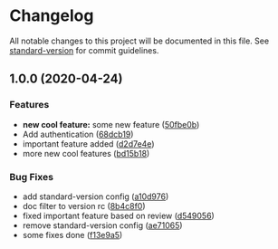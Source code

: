 # Changelog

All notable changes to this project will be documented in this file. See [standard-version](https://github.com/conventional-changelog/standard-version) for commit guidelines.

## 1.0.0 (2020-04-24)


### Features

* **new cool feature:** some new feature ([50fbe0b](https://github.com/jusbE/release-notes-test/commit/50fbe0b2e0ee93ce2a99f88916b72635097c0669))
* Add authentication ([68dcb19](https://github.com/jusbE/release-notes-test/commit/68dcb1929130e7edb9a0ce28605137450ed0a2eb))
* important feature added ([d2d7e4e](https://github.com/jusbE/release-notes-test/commit/d2d7e4ea934c5ee2785919be6c94d4d68af9e48d))
* more new cool features ([bd15b18](https://github.com/jusbE/release-notes-test/commit/bd15b18eec860e9a8d8ea6a1273923113b99bfc4))


### Bug Fixes

* add standard-version config ([a10d976](https://github.com/jusbE/release-notes-test/commit/a10d976f2441f847cce3b53d684b9b330d753736))
* doc filter to version rc ([8b4c8f0](https://github.com/jusbE/release-notes-test/commit/8b4c8f0b0e128afd05f2ad870216c0d32829867e))
* fixed important feature based on review ([d549056](https://github.com/jusbE/release-notes-test/commit/d549056bf71bea2d615a1b091751cd9edc07065f))
* remove standard-version config ([ae71065](https://github.com/jusbE/release-notes-test/commit/ae71065bea0127087486b7be8120f157934b6448))
* some fixes done ([f13e9a5](https://github.com/jusbE/release-notes-test/commit/f13e9a519563b3e76ad5c1f0559112c19556a636))
